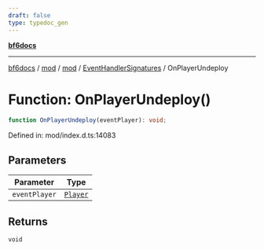 ```yaml
---
draft: false
type: typedoc_gen
---
```


[**bf6docs**](../../../../_index.md)

***

[bf6docs](../../../../_index.md) / [mod](../../../_index.md) / [mod](../../_index.md) / [EventHandlerSignatures](../_index.md) / OnPlayerUndeploy

# Function: OnPlayerUndeploy()

```ts
function OnPlayerUndeploy(eventPlayer): void;
```

Defined in: mod/index.d.ts:14083

## Parameters

| Parameter | Type |
| ------ | ------ |
| `eventPlayer` | [`Player`](../../Player/_index.md) |

## Returns

`void`
